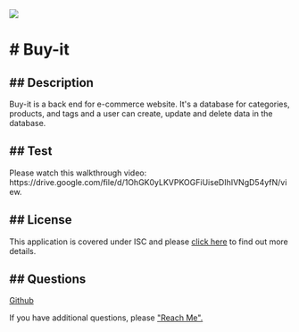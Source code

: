 <span>
    <img src="https://img.shields.io/badge/License-ISC-blue.svg">
    </span>
<h1># Buy-it</h1> 
<h2>## Description</h2>
    <p>Buy-it is a back end for e-commerce website. It's a database for categories, products, and tags and a user can create, update and delete data in the database. </p>
<h2 id="test">## Test</h2>
    <p>Please watch this walkthrough video: https://drive.google.com/file/d/1OhGK0yLKVPKOGFiUiseDIhIVNgD54yfN/view.</p>
<h2 id="license">## License</h2>
    <p>
      This application is covered under ISC and please <a href="https://choosealicense.com/licenses/">click here</a> to find out more details.
    </p>
<h2 id="questions">## Questions</h2>
    <p><a href="https://github.com/khklee">Github</a></p>
    <p>If you have additional questions, please <a href="mailto: khklee0705@gmail.com">"Reach Me".</a><p>            
  